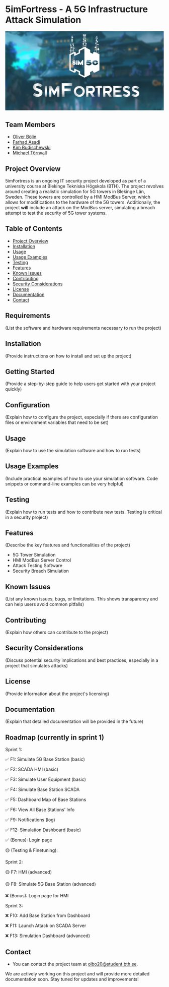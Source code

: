 # 5imFortress - A 5G Infrastructure Attack Simulation

![5imFortress Logo](https://github.com/frankuman/5imFortress/blob/main/docs/images/type5-banner-big.png?raw=true)

## Team Members
- [Oliver Bölin](https://github.com/frankuman)
- [Farhad Asadi](https://github.com/frhd143)
- [Kim Budischewski](https://github.com/LostNeverKnown)
- [Michael Törnvall](https://github.com/Mickelito)

## Project Overview
5imFortress is an ongoing IT security project developed as part of a university course at Blekinge Tekniska Högskola (BTH). The project revolves around creating a realistic simulation for 5G towers in Blekinge Län, Sweden. These towers are controlled by a HMI ModBus Server, which allows for modifications to the hardware of the 5G towers. Additionally, the project **will** include an attack on the ModBus server, simulating a breach attempt to test the security of 5G tower systems.

## Table of Contents
- [Project Overview](#project-overview)
- [Installation](#installation)
- [Usage](#usage)
- [Usage Examples](#usage-examples)
- [Testing](#testing)
- [Features](#features)
- [Known Issues](#known-issues)
- [Contributing](#contributing)
- [Security Considerations](#security-considerations)
- [License](#license)
- [Documentation](#documentation)
- [Contact](#contact)
  
## Requirements
(List the software and hardware requirements necessary to run the project)

## Installation
(Provide instructions on how to install and set up the project)

## Getting Started
(Provide a step-by-step guide to help users get started with your project quickly)

## Configuration
(Explain how to configure the project, especially if there are configuration files or environment variables that need to be set)

## Usage
(Explain how to use the simulation software and how to run tests)

## Usage Examples
(Include practical examples of how to use your simulation software. Code snippets or command-line examples can be very helpful)

## Testing
(Explain how to run tests and how to contribute new tests. Testing is critical in a security project)

## Features
(Describe the key features and functionalities of the project)
- 5G Tower Simulation
- HMI ModBus Server Control
- Attack Testing Software
- Security Breach Simulation
  
## Known Issues
(List any known issues, bugs, or limitations. This shows transparency and can help users avoid common pitfalls)

## Contributing
(Explain how others can contribute to the project)

## Security Considerations
(Discuss potential security implications and best practices, especially in a project that simulates attacks)

## License
(Provide information about the project's licensing)

## Documentation
(Explain that detailed documentation will be provided in the future)

## Roadmap (currently in sprint 1)
Sprint 1:

✅ F1: Simulate 5G Base Station (basic)

✅ F2: SCADA HMI (basic)

✅ F3: Simulate User Equipment (basic)

✅ F4: Simulate Base Station SCADA

✅ F5: Dashboard Map of Base Stations

✅ F6: View All Base Stations’ Info

✅ F9: Notifications (log)

✅ F12: Simulation Dashboard (basic)

✅ (Bonus): Login page

🟡 (Testing & Finetuning):

Sprint 2:

🟡 F7: HMI (advanced)

🟡 F8: Simulate 5G Base Station (advanced)

❌ (Bonus): Login page for HMI

Sprint 3:

❌ F10: Add Base Station from Dashboard

❌ F11: Launch Attack on SCADA Server

❌ F13: Simulation Dashboard (advanced)

## Contact
- You can contact the project team at [olbo20@student.bth.se](mailto:olbo20@student.bth.se).

We are actively working on this project and will provide more detailed documentation soon. Stay tuned for updates and improvements!
